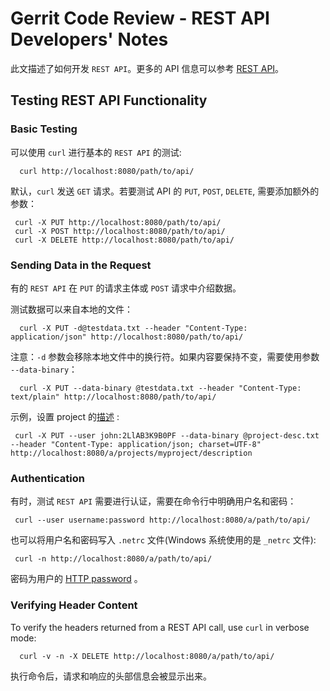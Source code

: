# Gerrit Code Review - REST API Developers' Notes

此文描述了如何开发 `REST API`。更多的 API 信息可以参考 [REST API](rest-api.md)。

## Testing REST API Functionality

### Basic Testing

可以使用 `curl` 进行基本的 `REST API` 的测试:

```
  curl http://localhost:8080/path/to/api/
```

默认，`curl` 发送 `GET` 请求。若要测试 API 的 `PUT`, `POST`, `DELETE`, 需要添加额外的参数：

```
 curl -X PUT http://localhost:8080/path/to/api/
 curl -X POST http://localhost:8080/path/to/api/
 curl -X DELETE http://localhost:8080/path/to/api/
```

### Sending Data in the Request

有的 `REST API` 在 `PUT` 的请求主体或 `POST` 请求中介绍数据。

测试数据可以来自本地的文件： 

```
  curl -X PUT -d@testdata.txt --header "Content-Type: application/json" http://localhost:8080/path/to/api/
```

注意：`-d` 参数会移除本地文件中的换行符。如果内容要保持不变，需要使用参数 `--data-binary`：

```
  curl -X PUT --data-binary @testdata.txt --header "Content-Type: text/plain" http://localhost:8080/path/to/api/
```

示例，设置 project 的[描述](rest-api-projects.md) :

```
 curl -X PUT --user john:2LlAB3K9B0PF --data-binary @project-desc.txt --header "Content-Type: application/json; charset=UTF-8" http://localhost:8080/a/projects/myproject/description
```

### Authentication

有时，测试 `REST API` 需要进行认证，需要在命令行中明确用户名和密码：

```
 curl --user username:password http://localhost:8080/a/path/to/api/
```

也可以将用户名和密码写入 `.netrc` 文件(Windows 系统使用的是 `_netrc` 文件):

```
 curl -n http://localhost:8080/a/path/to/api/
```

密码为用户的 [HTTP password](user-upload.md) 。

### Verifying Header Content

To verify the headers returned from a REST API call, use `curl` in verbose mode:

```
  curl -v -n -X DELETE http://localhost:8080/a/path/to/api/
```

执行命令后，请求和响应的头部信息会被显示出来。

